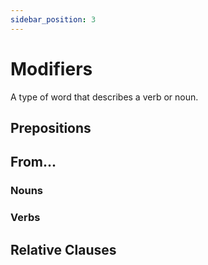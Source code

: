```yaml
---
sidebar_position: 3
---
```


# Modifiers

A type of word that describes a verb or noun.

## Prepositions

## From...

### Nouns

### Verbs

## Relative Clauses
